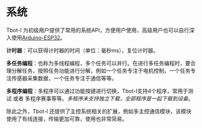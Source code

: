 # 系统

Tbot-I 为初级用户提供了常用的系统API，方便用户使用，高级用户也可以自行深入使用[Arduino-ESP32](https://github.com/espressif/arduino-esp32 "arduino-esp32 github仓库")。

**计时器**：可以获得计时器的时间（单位：毫秒ms），复位计时器。

**多任务编程**：也称为多线程编程，多个任务可以并行。在进行多任务编程时，要合理分解任务，按照任务功能进行分解，例如一个任务专注于电机控制，一个任务专注传感器采集数据，一个任务专注于通信等等。

**多程序编程**：多程序可以通过功能按键进行切换，Tbot-I支持4个程序，常用于测试 或者 多程序赛事等等。*多程序未支持独立下载，全部程序是一起下载到设备*。

除此之外，Tbot-I 还提供了主控系统相关的扩展，例如多主控通信模块，该模块使用了有线连接，传输更加可靠，使用也非常简易。